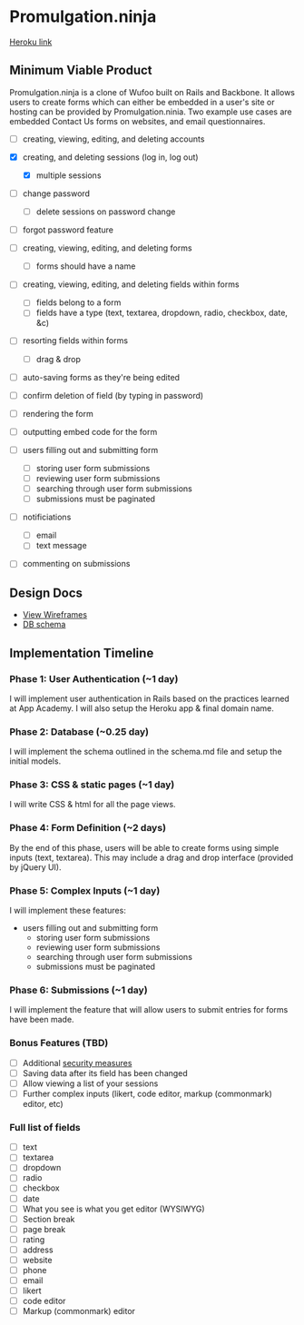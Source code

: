# Promulgation.ninja

[Heroku link][heroku]

[heroku]: http://.herokuapp.com

## Minimum Viable Product
Promulgation.ninja is a clone of Wufoo built on Rails and Backbone. It allows
users to create forms which can either be embedded in a user's site or hosting
can be provided by Promulgation.ninia. Two example use cases are embedded
Contact Us forms on websites, and email questionnaires.

- [ ] creating, viewing, editing, and deleting accounts
- [x] creating, and deleting sessions (log in, log out)
  - [x] multiple sessions
- [ ] change password
  - [ ] delete sessions on password change
- [ ] forgot password feature
- [ ] creating, viewing, editing, and deleting forms
  - [ ] forms should have a name
- [ ] creating, viewing, editing, and deleting fields within forms
  - [ ] fields belong to a form
  - [ ] fields have a type (text, textarea, dropdown, radio, checkbox, date, &c)
- [ ] resorting fields within forms
  - [ ] drag & drop
- [ ] auto-saving forms as they're being edited
- [ ] confirm deletion of field (by typing in password)
- [ ] rendering the form
- [ ] outputting embed code for the form
- [ ] users filling out and submitting form
  - [ ] storing user form submissions
  - [ ] reviewing user form submissions
  - [ ] searching through user form submissions
  - [ ] submissions must be paginated
- [ ] notificiations
  - [ ] email
  - [ ] text message
- [ ] commenting on submissions


## Design Docs
* [View Wireframes][views]
* [DB schema][schema]

[views]: ./docs/views.md
[schema]: ./docs/schema.md

## Implementation Timeline

### Phase 1: User Authentication (~1 day)
I will implement user authentication in Rails based on the practices learned at
App Academy. I will also setup the Heroku app & final domain name.

### Phase 2: Database (~0.25 day)
I will implement the schema outlined in the schema.md file and setup the
initial models.

### Phase 3: CSS & static pages (~1 day)
I will write CSS & html for all the page views.

### Phase 4: Form Definition (~2 days)
By the end of this phase, users will be able to create forms using simple
inputs (text, textarea). This may include a drag and drop interface (provided by
jQuery UI).

### Phase 5: Complex Inputs (~1 day)
I will implement these features:
- users filling out and submitting form
  - storing user form submissions
  - reviewing user form submissions
  - searching through user form submissions
  - submissions must be paginated

### Phase 6: Submissions (~1 day)
I will implement the feature that will allow users to submit entries for forms
have been made.

### Bonus Features (TBD)
- [ ] Additional [security measures](http://guides.rubyonrails.org/security.html)
- [ ] Saving data after its field has been changed
- [ ] Allow viewing a list of your sessions
- [ ] Further complex inputs (likert, code editor, markup (commonmark) editor, etc)

### Full list of fields

- [ ] text
- [ ] textarea
- [ ] dropdown
- [ ] radio
- [ ] checkbox
- [ ] date
- [ ] What you see is what you get editor (WYSIWYG)
- [ ] Section break
- [ ] page break
- [ ] rating
- [ ] address
- [ ] website
- [ ] phone
- [ ] email
- [ ] likert
- [ ] code editor
- [ ] Markup (commonmark) editor

